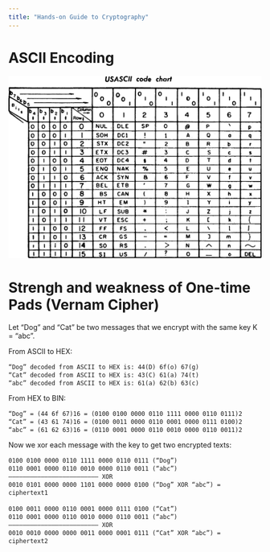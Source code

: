 ```yaml
--- 
title: "Hands-on Guide to Cryptography"
---
```


# ASCII Encoding
![ASCII Table](USASCII_code_chart.png "ASCII Table")


# Strengh and weakness of One-time Pads (Vernam Cipher)

Let “Dog” and “Cat” be two messages that we encrypt with the same key K = “abc”.

From ASCII to HEX:
```
“Dog” decoded from ASCII to HEX is: 44(D) 6f(o) 67(g)
“Cat” decoded from ASCII to HEX is: 43(C) 61(a) 74(t)
“abc” decoded from ASCII to HEX is: 61(a) 62(b) 63(c)
```

From HEX to BIN:
```
“Dog” = (44 6f 67)16 = (0100 0100 0000 0110 1111 0000 0110 0111)2
“Cat” = (43 61 74)16 = (0100 0011 0000 0110 0001 0000 0111 0100)2
“abc” = (61 62 63)16 = (0110 0001 0000 0110 0010 0000 0110 0011)2
```

Now we xor each message with the key to get two encrypted texts:
```
0100 0100 0000 0110 1111 0000 0110 0111 (“Dog”)
0110 0001 0000 0110 0010 0000 0110 0011 (“abc”)
————————————————————————– XOR
0010 0101 0000 0000 1101 0000 0000 0100 (“Dog” XOR “abc”) = ciphertext1

0100 0011 0000 0110 0001 0000 0111 0100 (“Cat”)
0110 0001 0000 0110 0010 0000 0110 0011 (“abc”)
————————————————————————– XOR
0010 0010 0000 0000 0011 0000 0001 0111 (“Cat” XOR “abc”) = ciphertext2
```


